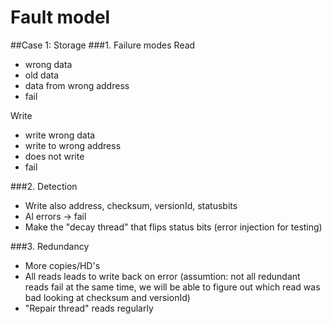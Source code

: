 # Fault model

##Case 1: Storage
###1. Failure modes
Read
- wrong data
- old data
- data from wrong address
- fail

Write
- write wrong data
- write to wrong address
- does not write
- fail

###2. Detection
- Write also address, checksum, versionId, statusbits
- Al errors -> fail
- Make the "decay thread" that flips status bits (error injection for testing)

###3. Redundancy
- More copies/HD's
- All reads leads to write back on error (assumtion: not all redundant reads fail at the same time, we will be able to figure out which read was bad looking at checksum and versionId)
- "Repair thread" reads regularly
